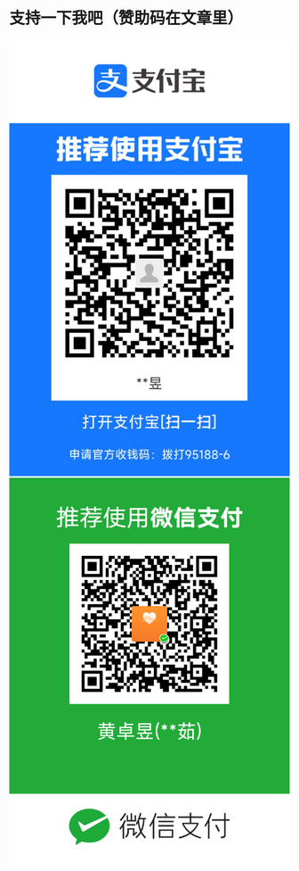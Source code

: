 # 支持一下我吧（赞助码在文章里）
![支付宝](https://raw.githubusercontent.com/huangzhuoyuchina/blog/master/images/1656672315716.jpg)
![微信](https://raw.githubusercontent.com/huangzhuoyuchina/blog/master/images/1656769248050.png)
